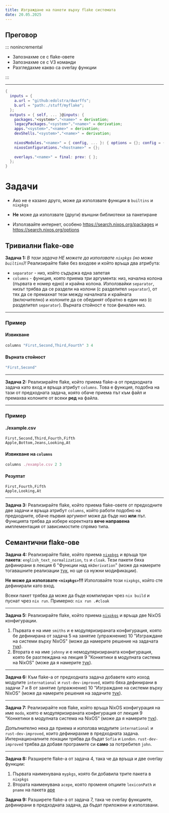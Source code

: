 ```yaml
---
title: Изграждане на пакети върху flake системата
date: 20.05.2025
---
```


## Преговор

::: nonincremental

- Запознахме се с flake-овете
- Запознахме се с V3 команди
- Разгледахме какво са overlay функции

:::

---

```nix
{
  inputs = {
    a.url = "github:edolstra/dwarffs";
    b.url = "path:./stuff/myflake";
  };
  outputs = { self, ... }@inputs: {
    packages."<system>"."<name>" = derivation;
    legacyPackages."<system>"."<name>" = derivation;
    apps."<system>"."<name>" = derivation;
    devShells."<system>"."<name>" = derivation;
  
    nixosModules."<name>" = { config, ... }: { options = {}; config = {}; };
    nixosConfigurations."<hostname>" = {};
  
    overlays."<name>" = final: prev: { };
  };
}
```

# Задачи

- Ако не е казано друго, може да използвате функции в `builtins` и `nixpkgs`

- **Не** може да използвате (други) външни библиотеки за пакетиране

- Използвайте интернет, особено <https://search.nixos.org/packages> и <https://search.nixos.org/options>

## Тривиални flake-ове

**Задача 1:** *В тази задача НЕ можете да използвате `nixpkgs` (но може `builtins`)!*
Реализирайте flake без входове и който връща два атрибута:

- `separator` - низ, който съдържа една запетая
- `columns` - функция, която приема *три* аргумента: низ, начална колона (първата е номер едно) и крайна колона.
  Използвайки `separator`, низът трябва да се раздели на колони (с разделител `separator`), от тях да се премахнат тези между началната и крайната (включително) и колоните да се обединят обратно в един низ (с разделител `separator`).
  Върната стойност е този финален низ.

---

### Пример

#### Извикване

```nix
columns "First,Second,Third,Fourth" 3 4
```

#### Върната стойност

```nix
"First,Second"
```

---

**Задача 2:** Реализирайте flake, който приема flake-а от предходната задача като вход и връща атрибут `columns`.
Това е функция, подобна на тази от предходната задача, която обаче приема път към файл и премахва колоните от всеки **ред** на файла.

---

### Пример

#### ./example.csv

```csv
First,Second,Third,Fourth,Fifth
Apple,Bottom,Jeans,Looking,At
```

#### Извикване на `columns`

```nix
columns ./example.csv 2 3
```

#### Резултат

```csv
First,Fourth,Fifth
Apple,Looking,At
```

---

**Задача 3:** Реализирайте flake, който приема flake-овете от предходните две задачи и връща атрибут `columns`, който работи подобно на предходните, обаче първия аргумент може да бъде низ **или** път.
Функцията трябва да избере коректната **вече направена** имплементация от зависимостите спрямо типа.

## Семантични flake-ове

**Задача 4:** Реализирайте flake, който приема [`nixpkgs`](https://github.com/NixOS/nixpkgs) и връща три **пакета**: `english_text_normalization`, `ts` и `cloak`.
Тези пакети бяха дефинирани в лекция 6 "Функции над `mkDerivation`" (може да намерите тогавашните реализации [тук](https://github.com/universal-configurations-with-nix/academy-2025/tree/main/src/06-build-helpers), но ще са нужни модификации).

**Не може да използвате `<nixpkgs>`!!!**
Използвайте този `nixpkgs`, който сте дефинирали като вход.

Всеки пакет трябва да може да бъде компилиран чрез `nix build` и пуснат чрез `nix run`.
Примерно: `nix run .#cloak`

---

**Задача 5:** Реализирайте flake, който приема [`nixpkgs`](https://github.com/NixOS/nixpkgs) и връща две NixOS конфигурации.

1. Първата е на име `smiths` и e модуляризираната конфигурация, която бе дефинирана от задача 5 на занятие (упражнение) 10 "Изграждане на системи върху NixOS" (може да намерите решение на задачата [тук](https://github.com/universal-configurations-with-nix/academy-2025/tree/main/src/10-exercises-nixos/ex05)).
2. Втората е на име `johnny` и e немодуляризираната конфигурация, която бе разглеждана на лекция 9 "Конкетики в модулната система на NixOS" (може да я намерите [тук](https://github.com/universal-configurations-with-nix/academy-2025/blob/main/src/09-module-system-specifics/single-configuration.nix)).

---

**Задача 6:** Към flake-а от предходната задача добавете като изход модулите `international` и `rust-dev-improved`, които бяха дефинирани в задачи 7 и 8 от занятие (упражнение) 10 "Изграждане на системи върху NixOS" (може да намерите решения на задачите [тук](https://github.com/universal-configurations-with-nix/academy-2025/tree/main/src/10-exercises-nixos)).

---

**Задача 7:** Реализирайте нов flake, който връща NixOS конфигурация на име `modo`, която е модуляризираната конфигурация от лекция 9 "Конкетики в модулната система на NixOS" (може да я намерите [тук](https://github.com/universal-configurations-with-nix/academy-2025/blob/main/src/09-module-system-specifics/modularized)).

Допълнително нека да приема и използва модулите `international` и `rust-dev-improved`, които дефинирахме в предходната задача.
Интернационалните локации трябва да бъдат `Sofia` и `London`.
`rust-dev-improved` трябва да добавя програмите си **само** за потребител `john`.

---

**Задача 8:** Разширете flake-а от задача 4, така че да връща и две overlay функции:

1. Първата наименувана `mypkgs`, която би добавила трите пакета в `nixpkgs`
2. Втората наименувана `acepe`, която променя опциите `lexiconPath` и `pname` на пакета [ape](https://github.com/NixOS/nixpkgs/blob/97ec7b1f71185b0cba8061cd388be6384b452a0a/pkgs/applications/misc/ape/default.nix#L7-L8)

**Задача 9:** Разширете flake-а от задача 7, така че overlay функциите, дефинирани в предходната задача, да бъдат приложени и използвани.
